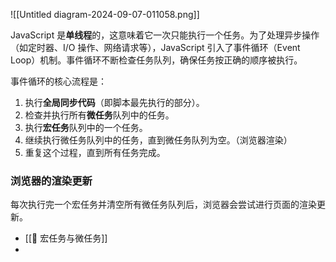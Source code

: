 ![[Untitled diagram-2024-09-07-011058.png]]

JavaScript 是**单线程**的，这意味着它一次只能执行一个任务。为了处理异步操作（如定时器、I/O 操作、网络请求等），JavaScript 引入了事件循环（Event Loop）机制。事件循环不断检查任务队列，确保任务按正确的顺序被执行。

事件循环的核心流程是：
1. 执行**全局同步代码**（即脚本最先执行的部分）。
2. 检查并执行所有**微任务**队列中的任务。
3. 执行**宏任务**队列中的一个任务。
4. 继续执行微任务队列中的任务，直到微任务队列为空。（浏览器渲染）
5. 重复这个过程，直到所有任务完成。



### **浏览器的渲染更新**

每次执行完一个宏任务并清空所有微任务队列后，浏览器会尝试进行页面的渲染更新。



- [[🌿 宏任务与微任务]]
- 